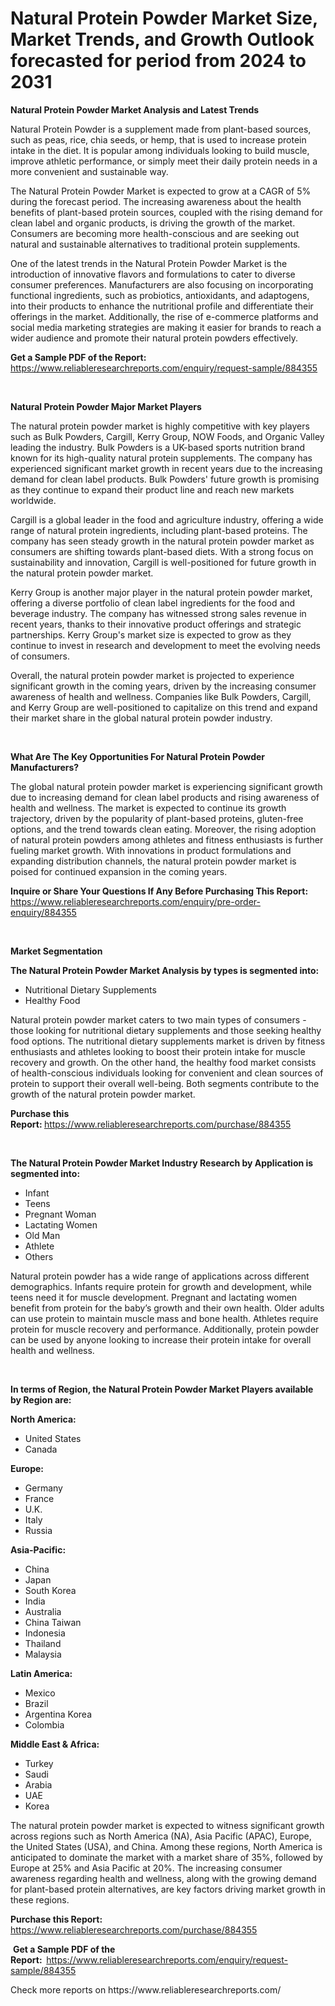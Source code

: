 <p><h1>Natural Protein Powder Market Size, Market Trends, and Growth Outlook forecasted for period from 2024 to 2031</h1></p><p><strong>Natural Protein Powder Market Analysis and Latest Trends</strong></p>
<p><p>Natural Protein Powder is a supplement made from plant-based sources, such as peas, rice, chia seeds, or hemp, that is used to increase protein intake in the diet. It is popular among individuals looking to build muscle, improve athletic performance, or simply meet their daily protein needs in a more convenient and sustainable way.</p><p>The Natural Protein Powder Market is expected to grow at a CAGR of 5% during the forecast period. The increasing awareness about the health benefits of plant-based protein sources, coupled with the rising demand for clean label and organic products, is driving the growth of the market. Consumers are becoming more health-conscious and are seeking out natural and sustainable alternatives to traditional protein supplements.</p><p>One of the latest trends in the Natural Protein Powder Market is the introduction of innovative flavors and formulations to cater to diverse consumer preferences. Manufacturers are also focusing on incorporating functional ingredients, such as probiotics, antioxidants, and adaptogens, into their products to enhance the nutritional profile and differentiate their offerings in the market. Additionally, the rise of e-commerce platforms and social media marketing strategies are making it easier for brands to reach a wider audience and promote their natural protein powders effectively.</p></p>
<p><strong>Get a Sample PDF of the Report:&nbsp;</strong> <a href="https://www.reliableresearchreports.com/enquiry/request-sample/884355">https://www.reliableresearchreports.com/enquiry/request-sample/884355</a></p>
<p>&nbsp;</p>
<p><strong>Natural Protein Powder Major Market Players</strong></p>
<p><p>The natural protein powder market is highly competitive with key players such as Bulk Powders, Cargill, Kerry Group, NOW Foods, and Organic Valley leading the industry. Bulk Powders is a UK-based sports nutrition brand known for its high-quality natural protein supplements. The company has experienced significant market growth in recent years due to the increasing demand for clean label products. Bulk Powders' future growth is promising as they continue to expand their product line and reach new markets worldwide.</p><p>Cargill is a global leader in the food and agriculture industry, offering a wide range of natural protein ingredients, including plant-based proteins. The company has seen steady growth in the natural protein powder market as consumers are shifting towards plant-based diets. With a strong focus on sustainability and innovation, Cargill is well-positioned for future growth in the natural protein powder market.</p><p>Kerry Group is another major player in the natural protein powder market, offering a diverse portfolio of clean label ingredients for the food and beverage industry. The company has witnessed strong sales revenue in recent years, thanks to their innovative product offerings and strategic partnerships. Kerry Group's market size is expected to grow as they continue to invest in research and development to meet the evolving needs of consumers.</p><p>Overall, the natural protein powder market is projected to experience significant growth in the coming years, driven by the increasing consumer awareness of health and wellness. Companies like Bulk Powders, Cargill, and Kerry Group are well-positioned to capitalize on this trend and expand their market share in the global natural protein powder industry.</p></p>
<p>&nbsp;</p>
<p><strong>What Are The Key Opportunities For Natural Protein Powder Manufacturers?</strong></p>
<p><p>The global natural protein powder market is experiencing significant growth due to increasing demand for clean label products and rising awareness of health and wellness. The market is expected to continue its growth trajectory, driven by the popularity of plant-based proteins, gluten-free options, and the trend towards clean eating. Moreover, the rising adoption of natural protein powders among athletes and fitness enthusiasts is further fueling market growth. With innovations in product formulations and expanding distribution channels, the natural protein powder market is poised for continued expansion in the coming years.</p></p>
<p><strong>Inquire or Share Your Questions If Any Before Purchasing This Report:</strong> <a href="https://www.reliableresearchreports.com/enquiry/pre-order-enquiry/884355">https://www.reliableresearchreports.com/enquiry/pre-order-enquiry/884355</a></p>
<p>&nbsp;</p>
<p><strong>Market Segmentation</strong></p>
<p><strong>The Natural Protein Powder Market Analysis by types is segmented into:</strong></p>
<p><ul><li>Nutritional Dietary Supplements</li><li>Healthy Food</li></ul></p>
<p><p>Natural protein powder market caters to two main types of consumers - those looking for nutritional dietary supplements and those seeking healthy food options. The nutritional dietary supplements market is driven by fitness enthusiasts and athletes looking to boost their protein intake for muscle recovery and growth. On the other hand, the healthy food market consists of health-conscious individuals looking for convenient and clean sources of protein to support their overall well-being. Both segments contribute to the growth of the natural protein powder market.</p></p>
<p><strong>Purchase this Report:&nbsp;</strong><a href="https://www.reliableresearchreports.com/purchase/884355">https://www.reliableresearchreports.com/purchase/884355</a></p>
<p>&nbsp;</p>
<p><strong>The Natural Protein Powder Market Industry Research by Application is segmented into:</strong></p>
<p><ul><li>Infant</li><li>Teens</li><li>Pregnant Woman</li><li>Lactating Women</li><li>Old Man</li><li>Athlete</li><li>Others</li></ul></p>
<p><p>Natural protein powder has a wide range of applications across different demographics. Infants require protein for growth and development, while teens need it for muscle development. Pregnant and lactating women benefit from protein for the baby’s growth and their own health. Older adults can use protein to maintain muscle mass and bone health. Athletes require protein for muscle recovery and performance. Additionally, protein powder can be used by anyone looking to increase their protein intake for overall health and wellness.</p></p>
<p>&nbsp;</p>
<p><strong>In terms of Region, the Natural Protein Powder Market Players available by Region are:</strong></p>
<p>
    <p> <strong> North America: </strong>
        <ul>
            <li>United States</li>
            <li>Canada</li>
        </ul>
        </p> 
    <p> <strong> Europe: </strong>
        <ul>
            <li>Germany</li>
            <li>France</li>
            <li>U.K.</li>
            <li>Italy</li>
            <li>Russia</li>
        </ul>
        </p> 
    <p> <strong> Asia-Pacific: </strong>
        <ul>
            <li>China</li>
            <li>Japan</li>
            <li>South Korea</li>
            <li>India</li>
            <li>Australia</li>
            <li>China Taiwan</li>
            <li>Indonesia</li>
            <li>Thailand</li>
            <li>Malaysia</li>
        </ul>
        </p> 
    <p> <strong> Latin America: </strong>
        <ul>
            <li>Mexico</li>
            <li>Brazil</li>
            <li>Argentina Korea</li>
            <li>Colombia</li>
        </ul>
        </p> 
    <p> <strong> Middle East & Africa: </strong>
        <ul>
            <li>Turkey</li>
            <li>Saudi</li>
            <li>Arabia</li>
            <li>UAE</li>
            <li>Korea</li>
        </ul>
    </p>
    </p>
<p><p>The natural protein powder market is expected to witness significant growth across regions such as North America (NA), Asia Pacific (APAC), Europe, the United States (USA), and China. Among these regions, North America is anticipated to dominate the market with a market share of 35%, followed by Europe at 25% and Asia Pacific at 20%. The increasing consumer awareness regarding health and wellness, along with the growing demand for plant-based protein alternatives, are key factors driving market growth in these regions.</p></p>
<p><strong>Purchase this Report: </strong><a href="https://www.reliableresearchreports.com/purchase/884355">https://www.reliableresearchreports.com/purchase/884355</a></p>
<p>&nbsp;<strong>Get a Sample PDF of the Report:&nbsp;&nbsp;</strong><a href="https://www.reliableresearchreports.com/enquiry/request-sample/884355">https://www.reliableresearchreports.com/enquiry/request-sample/884355</a></p>
<p><strong></strong></p>
<p>Check more reports on https://www.reliableresearchreports.com/</p>